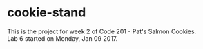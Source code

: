 # cookie-stand

This is the project for week 2 of Code 201 - Pat's Salmon Cookies.  
Lab 6 started on Monday, Jan 09 2017.  
